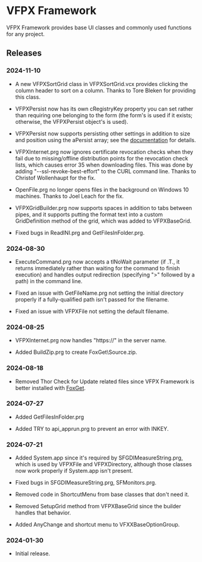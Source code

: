 # VFPX Framework

VFPX Framework provides base UI classes and commonly used functions for any project.

## Releases

### 2024-11-10

- A new VFPXSortGrid class in VFPXSortGrid.vcx provides clicking the column header to sort on a column. Thanks to Tore Bleken for providing this class.

- VFPXPersist now has its own cRegistryKey property you can set rather than requiring one belonging to the form (the form's is used if it exists; otherwise, the VFPXPersist object's is used).

- VFPXPersist now supports persisting other settings in addition to size and position using the aPersist array; see the [documentation](Doc/Documentation.md) for details.

- VFPXInternet.prg now ignores certificate revocation checks when they fail due to missing/offline distribution points for the revocation check lists, which causes error 35 when downloading files. This was done by adding "--ssl-revoke-best-effort" to the CURL command line. Thanks to Christof Wollenhaupt for the fix.

- OpenFile.prg no longer opens files in the background on Windows 10 machines. Thanks to Joel Leach for the fix.

- VFPXGridBuilder.prg now supports spaces in addition to tabs between pipes, and it supports putting the format text into a custom GridDefinition method of the grid, which was added to VFPXBaseGrid.

- Fixed bugs in ReadINI.prg and GetFilesInFolder.prg.

### 2024-08-30

* ExecuteCommand.prg now accepts a tlNoWait parameter (if .T., it returns immediately rather than waiting for the command to finish execution) and handles output redirection (specifying ">" followed by a path) in the command line.

* Fixed an issue with GetFileName.prg not setting the initial directory properly if a fully-qualified path isn't passed for the filename.

* Fixed an issue with VFPXFile not setting the default filename.

### 2024-08-25

* VFPXInternet.prg now handles "https://" in the server name.

* Added BuildZip.prg to create FoxGet\Source.zip.

### 2024-08-18

* Removed Thor Check for Update related files since VFPX Framework is better installed with [FoxGet](https://github.com/doughennig/foxget).

### 2024-07-27

* Added GetFilesInFolder.prg

* Added TRY to api_apprun.prg to prevent an error with INKEY.

### 2024-07-21

* Added System.app since it's required by SFGDIMeasureString.prg, which is used by VFPXFile and VFPXDirectory, although those classes now work properly if System.app isn't present.

* Fixed bugs in SFGDIMeasureString.prg, SFMonitors.prg.

* Removed code in ShortcutMenu from base classes that don't need it.

* Removed SetupGrid method from VFPXBaseGrid since the builder handles that behavior.

* Added AnyChange and shortcut menu to VFXXBaseOptionGroup.

### 2024-01-30

* Initial release.
